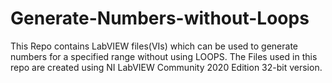 # Generate-Numbers-without-Loops
This Repo contains LabVIEW files(VIs) which can be used to generate numbers for a specified range without using LOOPS. The Files used in this repo are created using NI LabVIEW Community 2020 Edition 32-bit version.
